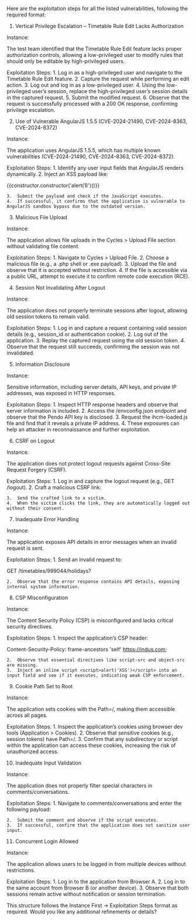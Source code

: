 
Here are the exploitation steps for all the listed vulnerabilities, following the required format:

1. Vertical Privilege Escalation – Timetable Rule Edit Lacks Authorization

Instance:

The test team identified that the Timetable Rule Edit feature lacks proper authorization controls, allowing a low-privileged user to modify rules that should only be editable by high-privileged users.

Exploitation Steps:
	1.	Log in as a high-privileged user and navigate to the Timetable Rule Edit feature.
	2.	Capture the request while performing an edit action.
	3.	Log out and log in as a low-privileged user.
	4.	Using the low-privileged user’s session, replace the high-privileged user’s session details in the captured request.
	5.	Submit the modified request.
	6.	Observe that the request is successfully processed with a 200 OK response, confirming privilege escalation.

2. Use of Vulnerable AngularJS 1.5.5 (CVE-2024-21490, CVE-2024-8363, CVE-2024-8372)

Instance:

The application uses AngularJS 1.5.5, which has multiple known vulnerabilities (CVE-2024-21490, CVE-2024-8363, CVE-2024-8372).

Exploitation Steps:
	1.	Identify any user input fields that AngularJS renders dynamically.
	2.	Inject an XSS payload like:

{{constructor.constructor('alert(1)')()}}


	3.	Submit the payload and check if the JavaScript executes.
	4.	If successful, it confirms that the application is vulnerable to AngularJS sandbox bypass due to the outdated version.

3. Malicious File Upload

Instance:

The application allows file uploads in the Cycles > Upload File section without validating file content.

Exploitation Steps:
	1.	Navigate to Cycles > Upload File.
	2.	Choose a malicious file (e.g., a .php shell or .exe payload).
	3.	Upload the file and observe that it is accepted without restriction.
	4.	If the file is accessible via a public URL, attempt to execute it to confirm remote code execution (RCE).

4. Session Not Invalidating After Logout

Instance:

The application does not properly terminate sessions after logout, allowing old session tokens to remain valid.

Exploitation Steps:
	1.	Log in and capture a request containing valid session details (e.g., session_id or authentication cookie).
	2.	Log out of the application.
	3.	Replay the captured request using the old session token.
	4.	Observe that the request still succeeds, confirming the session was not invalidated.

5. Information Disclosure

Instance:

Sensitive information, including server details, API keys, and private IP addresses, was exposed in HTTP responses.

Exploitation Steps:
	1.	Inspect HTTP response headers and observe that server information is included.
	2.	Access the /envconfig.json endpoint and observe that the Pendo API key is disclosed.
	3.	Request the ihcm-loaded.js file and find that it reveals a private IP address.
	4.	These exposures can help an attacker in reconnaissance and further exploitation.

6. CSRF on Logout

Instance:

The application does not protect logout requests against Cross-Site Request Forgery (CSRF).

Exploitation Steps:
	1.	Log in and capture the logout request (e.g., GET /logout).
	2.	Craft a malicious CSRF link:

<img src="https://target.com/logout" style="display:none;">


	3.	Send the crafted link to a victim.
	4.	When the victim clicks the link, they are automatically logged out without their consent.

7. Inadequate Error Handling

Instance:

The application exposes API details in error messages when an invalid request is sent.

Exploitation Steps:
	1.	Send an invalid request to:

GET /timetables/999044/holidays?


	2.	Observe that the error response contains API details, exposing internal system information.

8. CSP Misconfiguration

Instance:

The Content Security Policy (CSP) is misconfigured and lacks critical security directives.

Exploitation Steps:
	1.	Inspect the application’s CSP header:

Content-Security-Policy: frame-ancestors 'self' https://indus.com;


	2.	Observe that essential directives like script-src and object-src are missing.
	3.	Inject an inline script <script>alert('XSS')</script> into an input field and see if it executes, indicating weak CSP enforcement.

9. Cookie Path Set to Root

Instance:

The application sets cookies with the Path=/, making them accessible across all pages.

Exploitation Steps:
	1.	Inspect the application’s cookies using browser dev tools (Application > Cookies).
	2.	Observe that sensitive cookies (e.g., session tokens) have Path=/.
	3.	Confirm that any subdirectory or script within the application can access these cookies, increasing the risk of unauthorized access.

10. Inadequate Input Validation

Instance:

The application does not properly filter special characters in comments/conversations.

Exploitation Steps:
	1.	Navigate to comments/conversations and enter the following payload:

<script>alert('XSS')</script>


	2.	Submit the comment and observe if the script executes.
	3.	If successful, confirm that the application does not sanitize user input.

11. Concurrent Login Allowed

Instance:

The application allows users to be logged in from multiple devices without restrictions.

Exploitation Steps:
	1.	Log in to the application from Browser A.
	2.	Log in to the same account from Browser B (or another device).
	3.	Observe that both sessions remain active without notification or session termination.

This structure follows the Instance First → Exploitation Steps format as required. Would you like any additional refinements or details?
